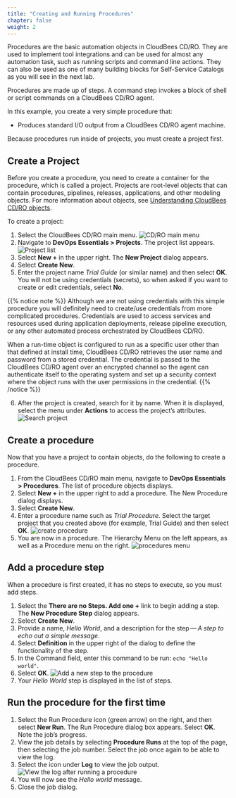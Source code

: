 ```yaml
---
title: "Creating and Running Procedures"
chapter: false
weight: 2
--- 
```


Procedures are the basic automation objects in CloudBees CD/RO. They are used to implement tool integrations and can be used for almost any automation task, such as running scripts and command line actions. They can also be used as one of many building blocks for Self-Service Catalogs as you will see in the next lab.

Procedures are made up of steps. A command step invokes a block of shell or script commands on a CloudBees CD/RO agent.

In this example, you create a very simple procedure that:

- Produces standard I/O output from a CloudBees CD/RO agent machine.


Because procedures run inside of projects, you must create a project first.

## Create a Project

Before you create a procedure, you need to create a container for the procedure, which is called a project. Projects are root-level objects that can contain procedures, pipelines, releases, applications, and other modeling objects. For more information about objects, see [Understanding CloudBees CD/RO objects](https://docs.cloudbees.com/docs/cloudbees-cdro-eval/latest/eval/objects).

To create a project:

1. Select the CloudBees CD/RO main menu. ![CD/RO main menu](te-cdro-main-menu-icon.png?width=25pc) 
2. Navigate to **DevOps Essentials > Projects**. The project list appears. ![Project list](te-main-menu-select-devops-projects.png?width=40pc) 
3. Select **New +** in the upper right. The **New Project** dialog appears.
4. Select **Create New**.
5. Enter the project name *Trial Guide* (or similar name) and then select **OK**. You will not be using credentials (secrets), so when asked if you want to create or edit credentials, select **No**.  

{{% notice note %}}
Although we are not using credentials with this simple procedure you will definitely need to create/use credentials from more complicated procedures. Credentials are used to access services and resources used during application deployments, release pipeline execution, or any other automated process orchestrated by CloudBees CD/RO.

When a run-time object is configured to run as a specific user other than that defined at install time, CloudBees CD/RO retrieves the user name and password from a stored credential. The credential is passed to the CloudBees CD/RO agent over an encrypted channel so the agent can authenticate itself to the operating system and set up a security context where the object runs with the user permissions in the credential.
{{% /notice %}}

6. After the project is created, search for it by name. When it is displayed, select the menu under **Actions** to access the project’s attributes. ![Search project](te-project-list.png?width=70pc) 

## Create a procedure

Now that you have a project to contain objects, do the following to create a procedure.

1. From the CloudBees CD/RO main menu, navigate to **DevOps Essentials > Procedures**. The list of procedure objects displays.
2. Select **New +** in the upper right to add a procedure. The New Procedure dialog displays.
3. Select **Create New**.
4. Enter a procedure name such as *Trial Procedure*. Select the target project that you created above (for example, Trial Guide) and then select **OK**. ![create procedure](te-add-procedure.png?width=70pc) 
5. You are now in a procedure. The Hierarchy Menu on the left appears, as well as a Procedure menu on the right. ![procedures menu](te-procedures-menus.png?width=70pc) 

## Add a procedure step

When a procedure is first created, it has no steps to execute, so you must add steps.

1. Select the **There are no Steps. Add one +** link to begin adding a step. The **New Procedure Step** dialog appears.
2. Select **Create New**.
3. Provide a name, *Hello World*, and a description for the step — *A step to echo out a simple message*.
4. Select **Definition** in the upper right of the dialog to define the functionality of the step.
5. In the Command field, enter this command to be run: `echo "Hello world"`.
6. Select **OK**. ![Add a new step to the procedure](te-new-procedure-step.png?width=70pc) 
7. Your *Hello World* step is displayed in the list of steps.

## Run the procedure for the first time

1. Select the Run Procedure icon (green arrow) on the right, and then select **New Run**. The Run Procedure dialog box appears. Select **OK**. Note the job’s progress.
2. View the job details by selecting **Procedure Runs** at the top of the page, then selecting the job number. Select the job once again to be able to view the log.
3. Select the icon under **Log** to view the job output. ![View the log after running a procedure](te-log-details-procedure.png?width=30pc)
4. You will now see the *Hello world* message.
5. Close the job dialog.
